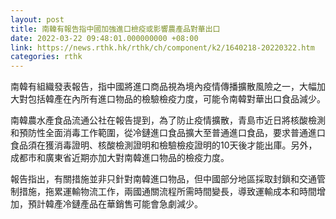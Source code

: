```yaml
---
layout: post
title: 南韓有報告指中國加強進口檢疫或影響農產品對華出口
date: 2022-03-22 09:48:01.000000000 +08:00
link: https://news.rthk.hk/rthk/ch/component/k2/1640218-20220322.htm
categories: rthk
---
```


南韓有組織發表報告，指中國將進口商品視為境內疫情傳播擴散風險之一，大幅加大對包括韓產在內所有進口物品的檢驗檢疫力度，可能令南韓對華出口食品減少。

南韓農水產食品流通公社在報告提到，為了防止疫情擴散，青島市近日將核酸檢測和預防性全面消毒工作範圍，從冷鏈進口食品擴大至普通進口食品，要求普通進口食品須在獲消毒證明、核酸檢測證明和檢驗檢疫證明的10天後才能出庫。另外，成都市和廣東省近期亦加大對南韓進口物品的檢疫力度。

報告指出，有關措施並非只針對南韓進口物品，但中國部分地區採取封鎖和交通管制措施，拖累運輸物流工作，兩國通關流程所需時間變長，導致運輸成本和時間增加，預計韓產冷鏈產品在華銷售可能會急劇減少。
